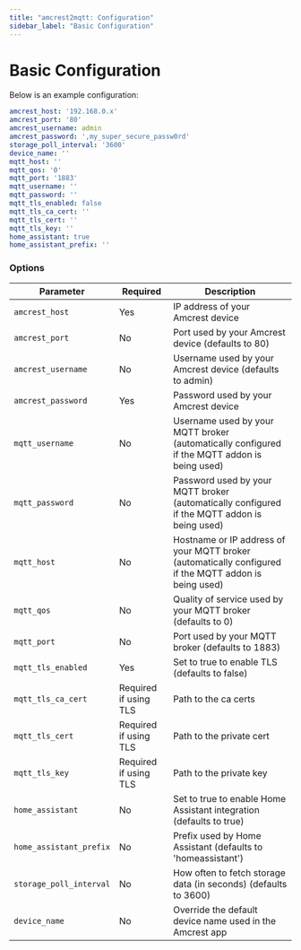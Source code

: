 ```yaml
---
title: "amcrest2mqtt: Configuration"
sidebar_label: "Basic Configuration"
---
```

# Basic Configuration

Below is an example configuration:

```yaml
amcrest_host: '192.168.0.x'
amcrest_port: '80'
amcrest_username: admin
amcrest_password: ',my_super_secure_passw0rd'
storage_poll_interval: '3600'
device_name: ''
mqtt_host: ''
mqtt_qos: '0'
mqtt_port: '1883'
mqtt_username: ''
mqtt_password: ''
mqtt_tls_enabled: false
mqtt_tls_ca_cert: ''
mqtt_tls_cert: ''
mqtt_tls_key: ''
home_assistant: true
home_assistant_prefix: ''
```

### Options

|Parameter|Required|Description|
|---------|--------|-----------|
|`amcrest_host`|Yes|IP address of your Amcrest device|
|`amcrest_port`|No|Port used by your Amcrest device (defaults to 80)|
|`amcrest_username`|No|Username used by your Amcrest device (defaults to admin)|
|`amcrest_password`|Yes|Password used by your Amcrest device|
|`mqtt_username`|No|Username used by your MQTT broker (automatically configured if the MQTT addon is being used)|
|`mqtt_password`|No|Password used by your MQTT broker (automatically configured if the MQTT addon is being used)|
|`mqtt_host`|No|Hostname or IP address of your MQTT broker (automatically configured if the MQTT addon is being used)|
|`mqtt_qos`|No|Quality of service used by your MQTT broker (defaults to 0)|
|`mqtt_port`|No|Port used by your MQTT broker (defaults to 1883)|
|`mqtt_tls_enabled`|Yes|Set to true to enable TLS (defaults to false)|
|`mqtt_tls_ca_cert`|Required if using TLS|Path to the ca certs|
|`mqtt_tls_cert`|Required if using TLS|Path to the private cert|
|`mqtt_tls_key`|Required if using TLS|Path to the private key|
|`home_assistant`|No|Set to true to enable Home Assistant integration (defaults to true)|
|`home_assistant_prefix`|No|Prefix used by Home Assistant (defaults to 'homeassistant')|
|`storage_poll_interval`|No|How often to fetch storage data (in seconds) (defaults to 3600)|
|`device_name`|No|Override the default device name used in the Amcrest app|